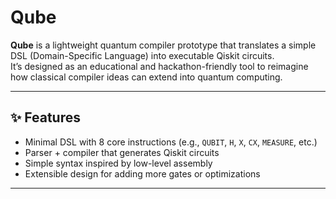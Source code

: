 # Qube

**Qube** is a lightweight quantum compiler prototype that translates a simple DSL (Domain-Specific Language) into executable Qiskit circuits.  
It’s designed as an educational and hackathon-friendly tool to reimagine how classical compiler ideas can extend into quantum computing.

---

## ✨ Features
- Minimal DSL with 8 core instructions (e.g., `QUBIT`, `H`, `X`, `CX`, `MEASURE`, etc.)
- Parser + compiler that generates Qiskit circuits
- Simple syntax inspired by low-level assembly
- Extensible design for adding more gates or optimizations

---
